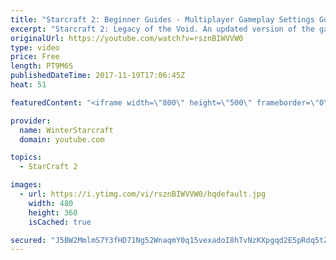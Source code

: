 ```yaml
---
title: "Starcraft 2: Beginner Guides - Multiplayer Gameplay Settings Guide and Recommendations (Updated)"
excerpt: "Starcraft 2: Legacy of the Void. An updated version of the gameplay/controls and region settings guide for Legacy of the Void, going over the changes and reiterating my recommended settings, as well as the settings I use as a Grandmaster player.  Thanks for watching and hope you enjoy!  I am a Grandmasters"
originalUrl: https://youtube.com/watch?v=rsznBIWVVW0
type: video
price: Free
length: PT9M6S
publishedDateTime: 2017-11-19T17:06:45Z
heat: 51

featuredContent: "<iframe width=\"800\" height=\"500\" frameborder=\"0\" src=\"https://www.youtube.com/embed/rsznBIWVVW0\" allow=\"accelerometer; autoplay; encrypted-media; gyroscope; picture-in-picture\" allowfullscreen></iframe>"

provider:
  name: WinterStarcraft
  domain: youtube.com

topics:
  - StarCraft 2

images:
  - url: https://i.ytimg.com/vi/rsznBIWVVW0/hqdefault.jpg
    width: 480
    height: 360
    isCached: true

secured: "J5BW2MmlmS7Y3fHD71Ng52WnaqmY0q15vexadoI8hTvNzKXpgqd2E5pRdq5tZkTbW0dUNGfHCZADMbYtZq44sAG0gyWHwIef73+ugyP3PeMkToQ96+w4Dq1mPXGvDSDSOsRMd2fLfcYmIHSwl90dPolyvijoH1Zl/9cYGTZNI7U5ErYlpQAONmTjym8VBNh8bW5IfhFPVVNhiY2fetqySa7px0hRSqRFy2qLN82Iv3/lMR9rjUFLI7KD6675xgph8B8M/moaBRPrpk+ZW/+WCSDwN1tEXl0Sxm62EuDs9qvCQrc2XHtNEeeYhtzA/plVca10HBP9+uDzBcLitrkPiRQgOBqcAed/JjbnHekV/aOD6zxL9DDSBUxCUxYLjSRLsMIcf0WIWyUTtRBTqdSysUec/VhW9FArMQHDaQLLrU0=;dckUiQTNOXNPQTsSttW8NA=="
---
```


